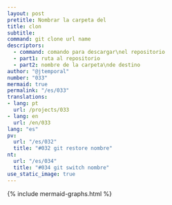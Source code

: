 ```yaml
---
layout: post
pretitle: Nombrar la carpeta del
title: clon
subtitle:
command: git clone url name
descriptors:
  - command: comando para descargar\nel repositorio
  - part1: ruta al repositorio
  - part2: nombre de la carpeta\nde destino
author: "@jtemporal"
number: "033"
mermaid: true
permalink: "/es/033"
translations:
- lang: pt
  url: /projects/033
- lang: en
  url: /en/033
lang: "es"
pv:
  url: "/es/032"
  title: "#032 git restore nombre"
nt:
  url: "/es/034"
  title: "#034 git switch nombre"
use_static_image: true
---
```


{% include mermaid-graphs.html %}
